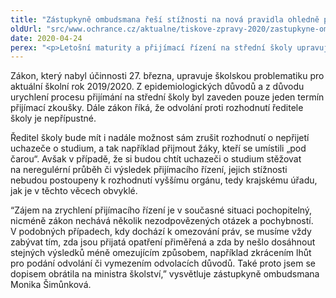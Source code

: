 ```yaml
---
title: "Zástupkyně ombudsmana řeší stížnosti na nová pravidla ohledně přijímání žáků na střední školy"
oldUrl: "src/www.ochrance.cz/aktualne/tiskove-zpravy-2020/zastupkyne-ombudsmana-resi-stiznosti-na-nova-pravidla-ohledne-prijimani-zaku-na-str"
date: 2020-04-24
perex: "<p>Letošní maturity a přijímací řízení na střední školy upravuje nový zákon, který vstoupil v platnost na konci března. V této souvislosti se na zástupkyni ombudsmana Moniku Šimůnkovou obrací stěžovatelé, kteří nesouhlasí s některými nově zavedenými pravidly. Jedná se především o stanovení jednoho termínu přijímací zkoušky místo dvou a dále o nemožnost odvolání proti rozhodnutí o nepřijetí ke studiu. Zástupkyně ombudsmana se proto v této věci obrátila dopisem na ministra školství. </p>"
---
```


<!-- imported from the old website -->

<p><a name="_GoBack"></a>Zákon, který nabyl účinnosti 27. března, upravuje školskou problematiku pro aktuální školní rok 2019/2020. Z epidemiologických důvodů a z důvodu urychlení procesu přijímání na střední školy byl zaveden pouze jeden termín přijímací zkoušky. Dále zákon říká, že odvolání proti rozhodnutí ředitele školy je nepřípustné.</p><p>Ředitel školy bude mít i nadále možnost sám zrušit rozhodnutí o nepřijetí uchazeče o studium, a tak například přijmout žáky, kteří se umístili „pod čarou“. Avšak v případě, že si budou chtít uchazeči o studium stěžovat na neregulérní průběh či výsledek přijímacího řízení, jejich stížnosti nebudou postoupeny k rozhodnutí vyššímu orgánu, tedy krajskému úřadu, jak je v těchto věcech obvyklé.</p><p>“Zájem na zrychlení přijímacího řízení je v současné situaci pochopitelný, nicméně zákon nechává několik nezodpovězených otázek a pochybností. V podobných případech, kdy dochází k omezování práv, se musíme vždy zabývat tím, zda jsou přijatá opatření přiměřená a zda by nešlo dosáhnout stejných výsledků méně omezujícím způsobem, například zkrácením lhůt pro podání odvolání či vymezením odvolacích důvodů. Také proto jsem se dopisem obrátila na ministra školství,” vysvětluje zástupkyně ombudsmana Monika Šimůnková.</p>
